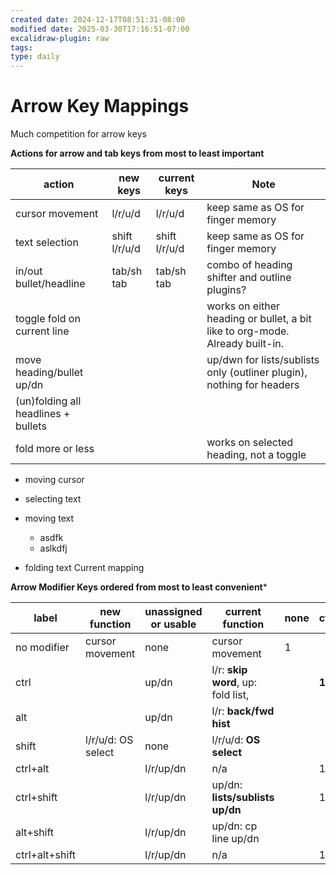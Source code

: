 ```yaml
---
created date: 2024-12-17T08:51:31-08:00
modified date: 2025-03-30T17:16:51-07:00
excalidraw-plugin: raw
tags: 
type: daily
---
```


# Arrow Key Mappings
Much competition for arrow keys


**Actions for arrow and tab keys from most to least important**

| action                              | new keys      | current keys  | Note                                                                          |
| ----------------------------------- | ------------- | ------------- | ----------------------------------------------------------------------------- |
| cursor movement                     | l/r/u/d       | l/r/u/d       | keep same as OS for finger memory                                             |
| text selection                      | shift l/r/u/d | shift l/r/u/d | keep same as OS for finger memory                                             |
| in/out bullet/headline              | tab/sh tab    | tab/sh tab    | combo of heading shifter and outline plugins?                                 |
| toggle fold on current line         |               |               | works on either heading or bullet, a bit like to org-mode.  Already built-in. |
| move heading/bullet up/dn           |               |               | up/dwn for lists/sublists only (outliner plugin), nothing for headers         |
| (un)folding all headlines + bullets |               |               |                                                                               |
| fold more or less                   |               |               | works on selected heading, not a toggle                                       |
- moving cursor
- selecting text

- moving text
	- asdfk
	- aslkdfj
- folding text
Current mapping

**Arrow Modifier Keys ordered from most to least convenient***

| label          | new function       | unassigned or usable | current function                   | none | ctrl  | alt   | shift |
| -------------- | ------------------ | -------------------- | ---------------------------------- | ---- | ----- | ----- | ----- |
| no modifier    | cursor movement    | none                 | cursor movement                    | 1    |       |       |       |
| ctrl           |                    | up/dn                | l/r: **skip word**, up: fold list, |      | **1** |       |       |
| alt            |                    | up/dn                | l/r: **back/fwd hist**             |      |       | **1** |       |
| shift          | l/r/u/d: OS select | none                 | l/r/u/d: **OS select**             |      |       |       | **1** |
| ctrl+alt       |                    | l/r/up/dn            | n/a                                |      | 1     | 1     |       |
| ctrl+shift     |                    | l/r/up/dn            | up/dn: **lists/sublists up/dn**    |      | 1     |       | 1     |
| alt+shift      |                    | l/r/up/dn            | up/dn: cp line up/dn               |      |       | 1     | 1     |
| ctrl+alt+shift |                    | l/r/up/dn            | n/a                                |      | 1     | 1     | 1     |

